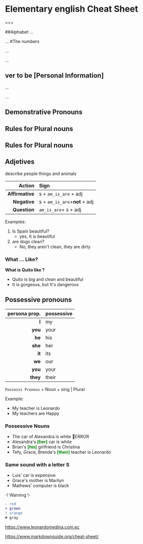 # Elementary english Cheat Sheet
===

##Alphabet
...

...
#The numbers

...

...
## ver to be [Personal Information]

...

...
## Demonstrative Pronouns

## Rules for Plural nouns
    
## Rules for Plural nouns

## Adjetives
describe people things and animals

Action| Sign
---:| :--- 
__Affirmative__| s + `am_is_are` + adj
__Negative__| s + `am_is_are`+__not__ + adj
__Question__| `am_is_are`+ s + adj

Examples:
1. Is Spain beautiful?
    * yes, It is beautiful
2. are dogs clean?
    * No, they aren't clean, they are dirty    
### What ... Like?
__What is Quito like ?__ 
* Quito is big and clean and beautiful
* It is gorgeous, but It's dangerous

## Possessive pronouns
persona prop.| possessive
---:| :--- 
__I__| my
__you__| your
__he__| his
__she__| her
__it__| its
__we__| our
__you__| your
__they__| their

`Possessi Pronous` + Noun + sing | Plural

Example:
* My teacher is Leonardo
* My teachers are Happy

### Possessive Nouns

* The car of Alexandra is white 🔴ERROR
* Alexandra's __<font color="green">[her]</font>__ car is white
* Brian's __<font color="green">[his]</font>__ girlfriend is Christina
* Tefy, Grace, Brenda's __<font color="green">[their]</font>__ teacher is Leonardo

### Same sound with a letter S
* Luis' car is expensive
* Grace's mother is Marilyn
* Mathews' computer is black

-! Warning !-

```diff
- red
+ green
! orange
# gray
```






<https://www.leonardomedina.com.ec>

<https://www.markdownguide.org/cheat-sheet/>
